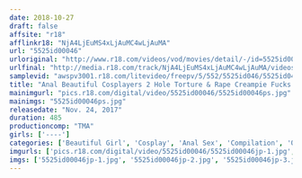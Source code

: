 ```yaml
---
date: 2018-10-27
draft: false
affsite: "r18"
afflinkr18: "NjA4LjEuMS4xLjAuMC4wLjAuMA"
url: "5525id00046"
urloriginal: "http://www.r18.com/videos/vod/movies/detail/-/id=5525id00046"
urlfinal: "http://media.r18.com/track/NjA4LjEuMS4xLjAuMC4wLjAuMA/videos/vod/movies/detail/-/id=5525id00046"
samplevid: "awspv3001.r18.com/litevideo/freepv/5/552/5525id046/5525id046_dmb_w.mp4"
title: "Anal Beautiful Cosplayers 2 Hole Torture & Rape Creampie Fucks BEST 2 8 Hours"
mainimgurl: "pics.r18.com/digital/video/5525id00046/5525id00046ps.jpg"
mainimgs: "5525id00046ps.jpg"
releasedate: "Nov. 24, 2017"
duration: 485
productioncomp: "TMA"
girls: ['----']
categories: ['Beautiful Girl', 'Cosplay', 'Anal Sex', 'Compilation', 'Over 4 Hours', 'Hi-Def']
imgurls: ['pics.r18.com/digital/video/5525id00046/5525id00046jp-1.jpg', 'pics.r18.com/digital/video/5525id00046/5525id00046jp-2.jpg', 'pics.r18.com/digital/video/5525id00046/5525id00046jp-3.jpg', 'pics.r18.com/digital/video/5525id00046/5525id00046jp-4.jpg', 'pics.r18.com/digital/video/5525id00046/5525id00046jp-5.jpg', 'pics.r18.com/digital/video/5525id00046/5525id00046jp-6.jpg', 'pics.r18.com/digital/video/5525id00046/5525id00046jp-7.jpg', 'pics.r18.com/digital/video/5525id00046/5525id00046jp-8.jpg', 'pics.r18.com/digital/video/5525id00046/5525id00046jp-9.jpg', 'pics.r18.com/digital/video/5525id00046/5525id00046jp-10.jpg', 'pics.r18.com/digital/video/5525id00046/5525id00046jp-11.jpg', 'pics.r18.com/digital/video/5525id00046/5525id00046jp-12.jpg', 'pics.r18.com/digital/video/5525id00046/5525id00046jp-13.jpg', 'pics.r18.com/digital/video/5525id00046/5525id00046jp-14.jpg', 'pics.r18.com/digital/video/5525id00046/5525id00046jp-15.jpg', 'pics.r18.com/digital/video/5525id00046/5525id00046jp-16.jpg', 'pics.r18.com/digital/video/5525id00046/5525id00046jp-17.jpg', 'pics.r18.com/digital/video/5525id00046/5525id00046jp-18.jpg', 'pics.r18.com/digital/video/5525id00046/5525id00046jp-19.jpg', 'pics.r18.com/digital/video/5525id00046/5525id00046jp-20.jpg']
imgs: ['5525id00046jp-1.jpg', '5525id00046jp-2.jpg', '5525id00046jp-3.jpg', '5525id00046jp-4.jpg', '5525id00046jp-5.jpg', '5525id00046jp-6.jpg', '5525id00046jp-7.jpg', '5525id00046jp-8.jpg', '5525id00046jp-9.jpg', '5525id00046jp-10.jpg', '5525id00046jp-11.jpg', '5525id00046jp-12.jpg', '5525id00046jp-13.jpg', '5525id00046jp-14.jpg', '5525id00046jp-15.jpg', '5525id00046jp-16.jpg', '5525id00046jp-17.jpg', '5525id00046jp-18.jpg', '5525id00046jp-19.jpg', '5525id00046jp-20.jpg']
---
```

